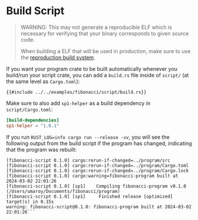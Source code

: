 # Build Script

> WARNING: This may not generate a reproducible ELF which is necessary for verifying that your binary corresponds to given source code.
>
> When building a ELF that will be used in production, make sure to use the [reproduction build system](../writing-programs/setup.md#build-with-docker-production).

If you want your program crate to be built automatically whenever you build/run your script crate, you can add a `build.rs` file inside of `script/` (at the same level as `Cargo.toml`):

```rust,noplayground
{{#include ../../examples/fibonacci/script/build.rs}}
```

Make sure to also add `sp1-helper` as a build dependency in `script/Cargo.toml`:

```toml
[build-dependencies]
sp1-helper = "1.0.1"
```

If you run `RUST_LOG=info cargo run --release -vv`, you will see the following output from the build script if the program has changed, indicating that the program was rebuilt:

````
[fibonacci-script 0.1.0] cargo:rerun-if-changed=../program/src
[fibonacci-script 0.1.0] cargo:rerun-if-changed=../program/Cargo.toml
[fibonacci-script 0.1.0] cargo:rerun-if-changed=../program/Cargo.lock
[fibonacci-script 0.1.0] cargo:warning=fibonacci-program built at 2024-03-02 22:01:26
[fibonacci-script 0.1.0] [sp1]    Compiling fibonacci-program v0.1.0 (/Users/umaroy/Documents/fibonacci/program)
[fibonacci-script 0.1.0] [sp1]     Finished release [optimized] target(s) in 0.15s
warning: fibonacci-script@0.1.0: fibonacci-program built at 2024-03-02 22:01:26```
````

